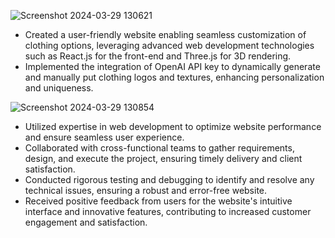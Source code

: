 ![Screenshot 2024-03-29 130621](https://github.com/priyanshutariyal02/Customize-Outfits-3D/assets/138609182/f5801f12-3552-40f4-97cb-66cdf270628d)

- Created a user-friendly website enabling seamless customization of clothing options, leveraging advanced web development technologies such as React.js for the front-end and Three.js for 3D rendering.
- Implemented the integration of OpenAI API key to dynamically generate and manually put clothing logos and textures, enhancing personalization and uniqueness.

![Screenshot 2024-03-29 130854](https://github.com/priyanshutariyal02/Customize-Outfits-3D/assets/138609182/de640a17-34dd-4671-8a9a-69190c046742)

- Utilized expertise in web development to optimize website performance and ensure seamless user experience.
- Collaborated with cross-functional teams to gather requirements, design, and execute the project, ensuring timely delivery and client satisfaction.
- Conducted rigorous testing and debugging to identify and resolve any technical issues, ensuring a robust and error-free website.
- Received positive feedback from users for the website's intuitive interface and innovative features, contributing to increased customer engagement and satisfaction.

